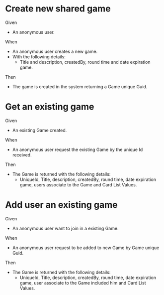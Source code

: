 # Create new shared game

Given
- An anonymous user.

When
- An anonymous user creates a new game.
- With the following details:
    - Title and description, createdBy, round time and date expiration game.

Then
- The game is created in the system returning a Game unique Guid.

# Get an existing game

Given
- An existing Game created.

When
- An anonymous user request the existing Game by the unique Id received.

Then
- The Game is returned with the following details:
    - UniqueId, Title, description, createdBy, round time, date expiration game, users associate to the Game and Card List Values.

# Add user an existing game

Given
- An anonymous user want to join in a existing Game.

When
- An anonymous user request to be added to new Game by Game unique Guid.

Then
- The Game is returned with the following details:
    - UniqueId, Title, description, createdBy, round time, date expiration game, user associate to the Game included him and Card List Values.
